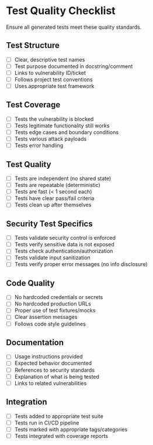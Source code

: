 # Test Quality Checklist

Ensure all generated tests meet these quality standards.

## Test Structure

- [ ] Clear, descriptive test names
- [ ] Test purpose documented in docstring/comment
- [ ] Links to vulnerability ID/ticket
- [ ] Follows project test conventions
- [ ] Uses appropriate test framework

## Test Coverage

- [ ] Tests the vulnerability is blocked
- [ ] Tests legitimate functionality still works
- [ ] Tests edge cases and boundary conditions
- [ ] Tests various attack payloads
- [ ] Tests error handling

## Test Quality

- [ ] Tests are independent (no shared state)
- [ ] Tests are repeatable (deterministic)
- [ ] Tests are fast (< 1 second each)
- [ ] Tests have clear pass/fail criteria
- [ ] Tests clean up after themselves

## Security Test Specifics

- [ ] Tests validate security control is enforced
- [ ] Tests verify sensitive data is not exposed
- [ ] Tests check authentication/authorization
- [ ] Tests validate input sanitization
- [ ] Tests verify proper error messages (no info disclosure)

## Code Quality

- [ ] No hardcoded credentials or secrets
- [ ] No hardcoded production URLs
- [ ] Proper use of test fixtures/mocks
- [ ] Clear assertion messages
- [ ] Follows code style guidelines

## Documentation

- [ ] Usage instructions provided
- [ ] Expected behavior documented
- [ ] References to security standards
- [ ] Explanation of what is being tested
- [ ] Links to related vulnerabilities

## Integration

- [ ] Tests added to appropriate test suite
- [ ] Tests run in CI/CD pipeline
- [ ] Tests marked with appropriate tags/categories
- [ ] Tests integrated with coverage reports
